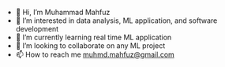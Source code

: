 - 👋 Hi, I’m Muhammad Mahfuz
- 👀 I’m interested in data analysis, ML application, and software development
- 🌱 I’m currently learning real time ML application
- 💞️ I’m looking to collaborate on any ML project
- 📫 How to reach me muhmd.mahfuz@gmail.com

<!---
mahfuz91/mahfuz91 is a ✨ special ✨ repository because its `README.md` (this file) appears on your GitHub profile.
You can click the Preview link to take a look at your changes.
--->
